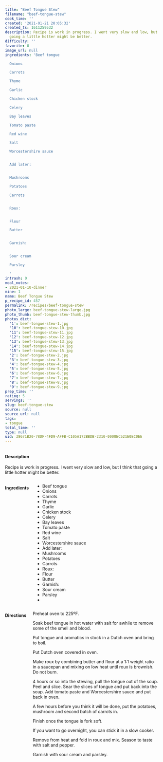 ```yaml
---
title: "Beef Tongue Stew"
filename: "beef-tongue-stew"
cook_time: ''
created: '2021-01-21 20:05:32'
created_ts: 1611259532
description: Recipe is work in progress. I went very slow and low, but I think that
  going a little hotter might be better.
difficulty: ''
favorite: 0
image_url: null
ingredients: 'Beef tongue

  Onions

  Carrots

  Thyme

  Garlic

  Chicken stock

  Celery

  Bay leaves

  Tomato paste

  Red wine

  Salt

  Worcestershire sauce


  Add later:


  Mushrooms

  Potatoes

  Carrots


  Roux:


  Flour

  Butter


  Garnish:


  Sour cream

  Parsley

  '
intrash: 0
meal_notes:
- 2021-01-10-dinner
mine: 1
name: Beef Tongue Stew
p_recipe_id: 457
permalink: /recipes/beef-tongue-stew
photo_large: beef-tongue-stew-large.jpg
photo_thumb: beef-tongue-stew-thumb.jpg
photos_dict:
  '1': beef-tongue-stew-1.jpg
  '10': beef-tongue-stew-10.jpg
  '11': beef-tongue-stew-11.jpg
  '12': beef-tongue-stew-12.jpg
  '13': beef-tongue-stew-13.jpg
  '14': beef-tongue-stew-14.jpg
  '15': beef-tongue-stew-15.jpg
  '2': beef-tongue-stew-2.jpg
  '3': beef-tongue-stew-3.jpg
  '4': beef-tongue-stew-4.jpg
  '5': beef-tongue-stew-5.jpg
  '6': beef-tongue-stew-6.jpg
  '7': beef-tongue-stew-7.jpg
  '8': beef-tongue-stew-8.jpg
  '9': beef-tongue-stew-9.jpg
prep_time: ''
rating: 5
servings: ''
slug: beef-tongue-stew
source: null
source_url: null
tags:
- tongue
total_time: ''
type: null
uid: 38671B20-78DF-4FD9-AFFB-C105A172BBDB-2310-0000EC521E0EC0EE
---
```

<div class="large-8 medium-7 columns" id="writeup">		<div id="description"><h4>Description</h4>
<div class="box box-description content"><p>Recipe is work in progress. I went very slow and low, but I think that going a little hotter might be better.</p>
</div></div>	</div><!-- #writeup -->
</div><!-- #row-one -->
<div class="row" id="row-two">	<div class="medium-4 small-5 columns" id="ingredients"><h4>Ingredients</h4><div class="box box-ingredients content"><ul>
<li>Beef tongue</li>
<li>Onions</li>
<li>Carrots</li>
<li>Thyme</li>
<li>Garlic</li>
<li>Chicken stock</li>
<li>Celery</li>
<li>Bay leaves</li>
<li>Tomato paste</li>
<li>Red wine</li>
<li>Salt</li>
<li>Worcestershire sauce</li>
<li>Add later:</li>
<li>Mushrooms</li>
<li>Potatoes</li>
<li>Carrots</li>
<li>Roux:</li>
<li>Flour</li>
<li>Butter</li>
<li>Garnish:</li>
<li>Sour cream</li>
<li>Parsley</li>
<li></li>
</ul>
</div>	</div>	<div class="medium-6 small-7 columns" id="directions"><h4>Directions</h4><div class="box box-directions content"><p>Preheat oven to 225ºF.</p>
<p>Soak beef tongue in hot water with salt for awhile to remove some of the smell and blood.</p>
<p>Put tongue and aromatics in stock in a Dutch oven and bring to boil.</p>
<p>Put Dutch oven covered in oven.</p>
<p>Make roux by combining butter and flour at a 1:1 weight ratio in a saucepan and mixing on low heat until roux is brownish. Do not burn.</p>
<p>4 hours or so into the stewing, pull the tongue out of the soup. Peel and slice. Sear the slices of tongue and put back into the soup. Add tomato paste and Worcestershire sauce and put back in oven.</p>
<p>A few hours before you think it will be done, put the potatoes, mushroom and second batch of carrots in.</p>
<p>Finish once the tongue is fork soft.</p>
<p>If you want to go overnight, you can stick it in a slow cooker.</p>
<p>Remove from heat and fold in roux and mix. Season to taste with salt and pepper.</p>
<p>Garnish with sour cream and parsley.</p>
</div>	</div>